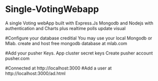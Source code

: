 # Single-VotingWebapp
A single Voting webApp built with Express.Js Mongodb and Nodejs with authentication and Charts plus realtime polls update visual

#Configure your database creditial
 You may use your local Mongodb or Mlab.
 create and host free mongodb database at mlab.com

#Add your pusher Keys.
App cluster secret keys
Create pusher account pusher.com

#Connected at http://localhost:3000
#Add a user at http://localhost:3000/ad.html